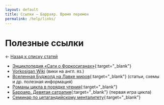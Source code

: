 ```yaml
---
layout: default
title: Ссылки — Барраяр. Время перемен
permalink: /help/links/
---
```


# Полезные ссылки

&larr; [Назад к списку статей](/help/)

- [Энциклопедия «Саги о Форкосиганах»](http://lavka.lib.ru/bujold/encikl.htm){:target="_blank"}
- [Vorkosigan Wiki](http://vorkosigan.wikia.com/wiki/Vorkosigan_Wiki) (вики на англ. яз.)
- [Вселенная Буджолд на Лавке миров](http://lavka.lib.ru/bujold/!buj_nexus.htm){:target="_blank"} (статьи, схемы и др. полезная информация)
- [Романы цикла в порядке чтения](https://ru.wikipedia.org/wiki/%D0%A1%D0%B0%D0%B3%D0%B0_%D0%BE_%D0%A4%D0%BE%D1%80%D0%BA%D0%BE%D1%81%D0%B8%D0%B3%D0%B0%D0%BD%D0%B0%D1%85#.D0.9F.D1.80.D0.BE.D0.B8.D0.B7.D0.B2.D0.B5.D0.B4.D0.B5.D0.BD.D0.B8.D1.8F){:target="_blank"}
- [Барраяр. Девятая сатрапия](http://9satrapy.diary.ru/){:target="_blank"} (первая игра цикла)
- [Семинар по цетагандийскому менталитету](http://9satrapy.diary.ru/p203492066.htm){:target="_blank"}
